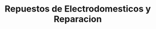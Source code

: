 ---
title: "Repuestos de Electrodomesticos y Reparacion"
url: /san-juan/repuestos-de-electrodomesticos-y-reparacion/
shop: Autoteile
---